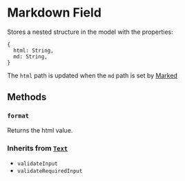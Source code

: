 # Markdown Field

Stores a nested structure in the model with the properties:

```
{
  html: String,
  md: String,
}
```

The `html` path is updated when the `md` path is set by [Marked](https://github.com/chjj/marked)

## Methods

### `format`

Returns the html value.

### Inherits from [`Text`](../text)

* `validateInput`
* `validateRequiredInput`
